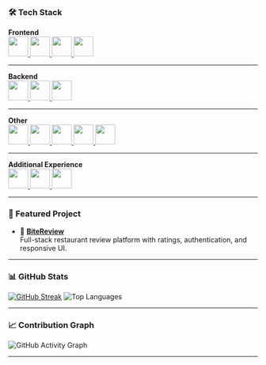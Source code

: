 ### 🛠️ Tech Stack

**Frontend**  
<a href="https://reactjs.org/" title="React">
  <img src="https://cdn.jsdelivr.net/gh/devicons/devicon/icons/react/react-original.svg" width="40" height="40"/>
</a>
<a href="https://tailwindcss.com/" title="Tailwind CSS">
  <img src="https://cdn.jsdelivr.net/gh/devicons/devicon/icons/tailwindcss/tailwindcss-plain.svg" width="40" height="40"/>
</a>
<a href="https://developer.mozilla.org/en-US/docs/Web/HTML" title="HTML5">
  <img src="https://cdn.jsdelivr.net/gh/devicons/devicon/icons/html5/html5-original.svg" width="40" height="40"/>
</a>
<a href="https://developer.mozilla.org/en-US/docs/Web/CSS" title="CSS3">
  <img src="https://cdn.jsdelivr.net/gh/devicons/devicon/icons/css3/css3-original.svg" width="40" height="40"/>
</a>

---

**Backend**  
<a href="https://nodejs.org/" title="Node.js">
  <img src="https://cdn.jsdelivr.net/gh/devicons/devicon/icons/nodejs/nodejs-original.svg" width="40" height="40"/>
</a>
<a href="https://expressjs.com/" title="Express.js">
  <img src="https://cdn.jsdelivr.net/gh/devicons/devicon/icons/express/express-original.svg" width="40" height="40"/>
</a>
<a href="https://www.mongodb.com/" title="MongoDB">
  <img src="https://cdn.jsdelivr.net/gh/devicons/devicon/icons/mongodb/mongodb-original.svg" width="40" height="40"/>
</a>

---

**Other**  
<a href="https://git-scm.com/" title="Git">
  <img src="https://cdn.jsdelivr.net/gh/devicons/devicon/icons/git/git-original.svg" width="40" height="40"/>
</a>
<a href="https://github.com/" title="GitHub">
  <img src="https://cdn.jsdelivr.net/gh/devicons/devicon/icons/github/github-original.svg" width="40" height="40"/>
</a>
<a href="#" title="REST API">
  <img src="https://img.icons8.com/external-outline-juicy-fish/40/000000/external-api-coding-and-development-outline-outline-juicy-fish.png" width="40" height="40"/>
</a>
<a href="https://jwt.io/" title="JWT">
  <img src="https://img.icons8.com/color/48/000000/json-web-token.png" width="40" height="40"/>
</a>
<a href="https://github.com/expressjs/multer" title="Multer">
  <img src="https://img.icons8.com/external-flat-juicy-fish/40/000000/external-upload-coding-and-development-flat-flat-juicy-fish.png" width="40" height="40"/>
</a>

---

**Additional Experience**  
<a href="https://learn.microsoft.com/en-us/dotnet/csharp/" title="C#">
  <img src="https://cdn.jsdelivr.net/gh/devicons/devicon/icons/csharp/csharp-original.svg" width="40" height="40"/>
</a>
<a href="https://learn.microsoft.com/en-us/sql/sql-server/" title="SQL Server">
  <img src="https://img.icons8.com/color/48/000000/microsoft-sql-server.png" width="40" height="40"/>
</a>
<a href="https://dotnet.microsoft.com/en-us/" title=".NET Core">
  <img src="https://cdn.jsdelivr.net/gh/devicons/devicon/icons/dot-net/dot-net-original.svg" width="40" height="40"/>
</a>


---

### 📌 Featured Project

- 🧾 [**BiteReview**](https://github.com/VladislavDim/bite-review)  
  Full-stack restaurant review platform with ratings, authentication, and responsive UI.

---

### 📊 GitHub Stats

[![GitHub Streak](https://github-readme-streak-stats.herokuapp.com?user=VladislavDim&theme=dark&hide_border=true)](https://github.com/VladislavDim)
![Top Languages](https://github-readme-stats.vercel.app/api/top-langs/?username=VladislavDim&layout=compact&theme=github_dark&hide_border=true)

---

### 📈 Contribution Graph

![GitHub Activity Graph](https://github-readme-activity-graph.vercel.app/graph?username=VladislavDim&theme=github-compact&hide_border=true)

---
